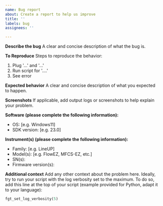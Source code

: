 ```yaml
---
name: Bug report
about: Create a report to help us improve
title: ''
labels: bug
assignees: ''

---
```


**Describe the bug**
A clear and concise description of what the bug is.

**To Reproduce**
Steps to reproduce the behavior:
1. Plug '...' and '...'
2. Run script for '....'
3. See error

**Expected behavior**
A clear and concise description of what you expected to happen.

**Screenshots**
If applicable, add output logs or screenshots to help explain your problem.

**Software (please complete the following information):**
 - OS: [e.g. Windows11]
 - SDK version: [e.g. 23.0]

**Instrument(s) (please complete the following information):**
- Family: [e.g. LineUP]
- Model(s): [e.g. FlowEZ, MFCS-EZ, etc.]
- SN(s):
- Firmware version(s):

**Additional context**
Add any other context about the problem here. Ideally, try to run your script with the log verbosity set to the maximum. To do so, add this line at the top of your script (example provided for Python, adapt it to your language):
```python
fgt_set_log_verbosity(5)
```
